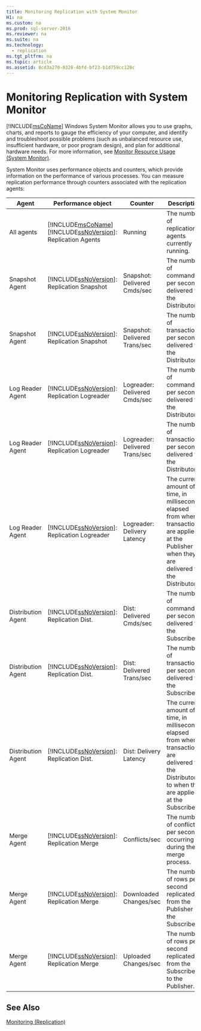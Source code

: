 ```yaml
---
title: Monitoring Replication with System Monitor
H1: na
ms.custom: na
ms.prod: sql-server-2016
ms.reviewer: na
ms.suite: na
ms.technology: 
  - replication
ms.tgt_pltfrm: na
ms.topic: article
ms.assetid: 8cd3a270-0328-4bfd-bf23-b1d759cc120c
---
```

# Monitoring Replication with System Monitor
  [!INCLUDE[msCoName](../../Token/Other/msCoName_md.md)] Windows System Monitor allows you to use graphs, charts, and reports to gauge the efficiency of your computer, and identify and troubleshoot possible problems \(such as unbalanced resource use, insufficient hardware, or poor program design\), and plan for additional hardware needs. For more information, see [Monitor Resource Usage &#40;System Monitor&#41;](../../Topics/TopicNameNotContainA/Monitor-Resource-Usage--System-Monitor-.md).  
  
 System Monitor uses performance objects and counters, which provide information on the performance of various processes. You can measure replication performance through counters associated with the replication agents:  
  
|Agent|Performance object|Counter|Description|  
|-----------|------------------------|-------------|-----------------|  
|All agents|[!INCLUDE[msCoName](../../Token/Other/msCoName_md.md)] [!INCLUDE[ssNoVersion](../../Token/Other/ssNoVersion_md.md)]: Replication Agents|Running|The number of replication agents currently running.|  
|Snapshot Agent|[!INCLUDE[ssNoVersion](../../Token/Other/ssNoVersion_md.md)]: Replication Snapshot|Snapshot: Delivered Cmds\/sec|The number of commands per second delivered to the Distributor.|  
|Snapshot Agent|[!INCLUDE[ssNoVersion](../../Token/Other/ssNoVersion_md.md)]: Replication Snapshot|Snapshot: Delivered Trans\/sec|The number of transactions per second delivered to the Distributor.|  
|Log Reader Agent|[!INCLUDE[ssNoVersion](../../Token/Other/ssNoVersion_md.md)]: Replication Logreader|Logreader: Delivered Cmds\/sec|The number of commands per second delivered to the Distributor.|  
|Log Reader Agent|[!INCLUDE[ssNoVersion](../../Token/Other/ssNoVersion_md.md)]: Replication Logreader|Logreader: Delivered Trans\/sec|The number of transactions per second delivered to the Distributor.|  
|Log Reader Agent|[!INCLUDE[ssNoVersion](../../Token/Other/ssNoVersion_md.md)]: Replication Logreader|Logreader: Delivery Latency|The current amount of time, in milliseconds, elapsed from when transactions are applied at the Publisher to when they are delivered to the Distributor.|  
|Distribution Agent|[!INCLUDE[ssNoVersion](../../Token/Other/ssNoVersion_md.md)]: Replication Dist.|Dist: Delivered Cmds\/sec|The number of commands per second delivered to the Subscriber.|  
|Distribution Agent|[!INCLUDE[ssNoVersion](../../Token/Other/ssNoVersion_md.md)]: Replication Dist.|Dist: Delivered Trans\/sec|The number of transactions per second delivered to the Subscriber.|  
|Distribution Agent|[!INCLUDE[ssNoVersion](../../Token/Other/ssNoVersion_md.md)]: Replication Dist.|Dist: Delivery Latency|The current amount of time, in milliseconds, elapsed from when transactions are delivered to the Distributor to when they are applied at the Subscriber.|  
|Merge Agent|[!INCLUDE[ssNoVersion](../../Token/Other/ssNoVersion_md.md)]: Replication Merge|Conflicts\/sec|The number of conflicts per second occurring during the merge process.|  
|Merge Agent|[!INCLUDE[ssNoVersion](../../Token/Other/ssNoVersion_md.md)]: Replication Merge|Downloaded Changes\/sec|The number of rows per second replicated from the Publisher to the Subscriber.|  
|Merge Agent|[!INCLUDE[ssNoVersion](../../Token/Other/ssNoVersion_md.md)]: Replication Merge|Uploaded Changes\/sec|The number of rows per second replicated from the Subscriber to the Publisher.|  
  
## See Also  
 [Monitoring &#40;Replication&#41;](../../Topics/TopicNameNotContainA/Monitoring--Replication-.md)  
  
  